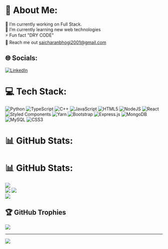 # 💫 About Me:
🔭 I’m currently working on Full Stack.<br>🌱 I’m currently learning new web technologies<br>⚡ Fun fact "DRY CODE"<br> 📩 Reach me out saicharanbhogi2001@gmail.com


## 🌐 Socials:
[![LinkedIn](https://img.shields.io/badge/LinkedIn-%230077B5.svg?logo=linkedin&logoColor=white)](https://www.linkedin.com/in/saicharanbhogi/) 

# 💻 Tech Stack:
![Python](https://img.shields.io/badge/python-3670A0?style=for-the-badge&logo=python&logoColor=ffdd54) ![TypeScript](https://img.shields.io/badge/typescript-%23007ACC.svg?style=for-the-badge&logo=typescript&logoColor=white) ![C++](https://img.shields.io/badge/c++-%2300599C.svg?style=for-the-badge&logo=c%2B%2B&logoColor=white) ![JavaScript](https://img.shields.io/badge/javascript-%23323330.svg?style=for-the-badge&logo=javascript&logoColor=%23F7DF1E) ![HTML5](https://img.shields.io/badge/html5-%23E34F26.svg?style=for-the-badge&logo=html5&logoColor=white) ![NodeJS](https://img.shields.io/badge/node.js-6DA55F?style=for-the-badge&logo=node.js&logoColor=white) ![React](https://img.shields.io/badge/react-%2320232a.svg?style=for-the-badge&logo=react&logoColor=%2361DAFB) ![Styled Components](https://img.shields.io/badge/styled--components-DB7093?style=for-the-badge&logo=styled-components&logoColor=white) ![Yarn](https://img.shields.io/badge/yarn-%232C8EBB.svg?style=for-the-badge&logo=yarn&logoColor=white) ![Bootstrap](https://img.shields.io/badge/bootstrap-%23563D7C.svg?style=for-the-badge&logo=bootstrap&logoColor=white) ![Express.js](https://img.shields.io/badge/express.js-%23404d59.svg?style=for-the-badge&logo=express&logoColor=%2361DAFB) ![MongoDB](https://img.shields.io/badge/MongoDB-%234ea94b.svg?style=for-the-badge&logo=mongodb&logoColor=white) ![MySQL](https://img.shields.io/badge/mysql-%2300f.svg?style=for-the-badge&logo=mysql&logoColor=white) ![CSS3](https://img.shields.io/badge/css3-%231572B6.svg?style=for-the-badge&logo=css3&logoColor=white)
# 📊 GitHub Stats:
# 📊 GitHub Stats:
![](https://nirzak-streak-stats.vercel.app/?user=saicharanbhogi2001&theme=dark&hide_border=false)<br/>
![](https://github-readme-stats.vercel.app/api/top-langs/?username=saicharanbhogi2001&theme=dark&hide_border=false&include_all_commits=false&count_private=true&layout=compact)
![](https://github-readme-streak-stats.herokuapp.com/?user=saicharanbhogi2001&theme=dark&hide_border=false)<br/>
![](https://github-readme-stats.vercel.app/api/top-langs/?username=saicharanbhogi2001&theme=dark&hide_border=false&include_all_commits=true&count_private=true&layout=compact)

## 🏆 GitHub Trophies
![](https://github-profile-trophy.vercel.app/?username=saicharanbhogi2001&theme=radical&no-frame=false&no-bg=false&margin-w=4)

---
[![](https://visitcount.itsvg.in/api?id=saicharanbhogi2001&icon=0&color=0)](https://visitcount.itsvg.in)

<!-- Proudly created with GPRM ( https://gprm.itsvg.in ) -->
